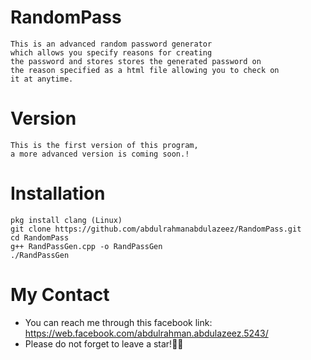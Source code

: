 # RandomPass
```
This is an advanced random password generator 
which allows you specify reasons for creating 
the password and stores stores the generated password on
the reason specified as a html file allowing you to check on 
it at anytime.
```
# Version
```
This is the first version of this program, 
a more advanced version is coming soon.!
```
# Installation
```
pkg install clang (Linux)
git clone https://github.com/abdulrahmanabdulazeez/RandomPass.git
cd RandomPass
g++ RandPassGen.cpp -o RandPassGen
./RandPassGen
```
# My Contact

* You can reach me through this facebook link:
 https://web.facebook.com/abdulrahman.abdulazeez.5243/
* Please do not forget to leave a star!🙏😁





















